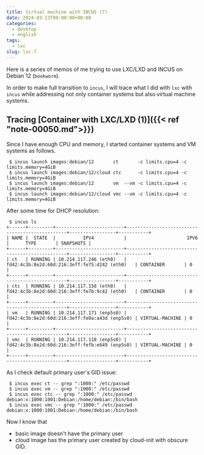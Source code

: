 ```yaml
---
title: Virtual machine with INCUS (7)
date: 2024-03-13T00:00:00+00:00
categories:
  - desktop
  - english
tags:
  - lxc
slug: lxc-7
---
```


Here is a series of memos of me trying to use LXC/LXD and INCUS on Debian 12 (`bookworm`).

In order to make full transition to `incus`, I will trace what I did with `lxc`
with `incus` while addressing not only container systems but also virtual
machine systems.

## Tracing [Container with LXC/LXD (1)]({{< ref "note-00050.md">}})

Since I have enough CPU and memory, I started container systems and VM systems
as follows.

```console
 $ incus launch images:debian/12       ct       -c limits.cpu=4 -c limits.memory=4GiB
 $ incus launch images:debian/12/cloud ctc      -c limits.cpu=4 -c limits.memory=4GiB
 $ incus launch images:debian/12       vm  --vm -c limits.cpu=4 -c limits.memory=4GiB
 $ incus launch images:debian/12/cloud vmc --vm -c limits.cpu=4 -c limits.memory=4GiB
```
After some time for DHCP resolution:

```console
 $ incus ls
+------+---------+-------------------------+------------------------------------------------+-----------------+-----------+
| NAME |  STATE  |          IPV4           |                      IPV6                      |      TYPE       | SNAPSHOTS |
+------+---------+-------------------------+------------------------------------------------+-----------------+-----------+
| ct   | RUNNING | 10.214.117.246 (eth0)   | fd42:4c3b:8e2d:60d:216:3eff:fe75:d242 (eth0)   | CONTAINER       | 0         |
+------+---------+-------------------------+------------------------------------------------+-----------------+-----------+
| ctc  | RUNNING | 10.214.117.158 (eth0)   | fd42:4c3b:8e2d:60d:216:3eff:fe7b:9c42 (eth0)   | CONTAINER       | 0         |
+------+---------+-------------------------+------------------------------------------------+-----------------+-----------+
| vm   | RUNNING | 10.214.117.171 (enp5s0) | fd42:4c3b:8e2d:60d:216:3eff:fe0a:a43d (enp5s0) | VIRTUAL-MACHINE | 0         |
+------+---------+-------------------------+------------------------------------------------+-----------------+-----------+
| vmc  | RUNNING | 10.214.117.118 (enp5s0) | fd42:4c3b:8e2d:60d:216:3eff:fefb:e649 (enp5s0) | VIRTUAL-MACHINE | 0         |
+------+---------+-------------------------+------------------------------------------------+-----------------+-----------+
```
As I check default primary user's GID issue:

```console
 $ incus exec ct -- grep ":1000:" /etc/passwd
 $ incus exec vm -- grep ":1000:" /etc/passwd
 $ incus exec ctc -- grep ":1000:" /etc/passwd
debian:x:1000:1001:Debian:/home/debian:/bin/bash
 $ incus exec vmc -- grep ":1000:" /etc/passwd
debian:x:1000:1001:Debian:/home/debian:/bin/bash
```
Now I know that

* basic image doesn't have the primary user
* cloud image has the primary user created by cloud-init with obscure GID.

<!--

## Profile `osamu` for `cloud-init`

Let's create my default profile to fix this obscure GID.

```console
 $ incus profile show default
config: {}
description: Default Incus profile
devices:
  eth0:
    name: eth0
    network: incusbr0
    type: nic
  root:
    path: /
    pool: default
    type: disk
name: default
used_by:
- /1.0/instances/ct
- /1.0/instances/vm
- /1.0/instances/ctc
- /1.0/instances/vmc
 $ vi osamu.yaml
 $ cat osamu.yaml
description: Osamu's default Incus profile
config:
  user.user-data: |
    users:
    - name: osamu
      groups: [adm, mail]
devices:
  eth0:
    name: eth0
    network: incusbr0
    type: nic
  root:
    path: /
    pool: default
    type: disk
 $ incus profile create osamu
 $ incus profile edit osamu < osamu.yaml
```

```console
 $ incus delete -f ctc vmc
 $ incus launch images:debian/12/cloud ctc -c limits.cpu=4 -c limits.memory=4GiB --profile=osamu
 $ incus launch images:debian/12/cloud vmc --vm -c limits.cpu=4 -c limits.memory=4GiB --profile=osamu
 $ incus launch images:debian/12/cloud vmc --vm -c limits.cpu=4 -c limits.memory=4GiB --profile=osamu
Launching vmc
 $ incus launch images:debian/12/cloud ctc  -c limits.cpu=4 -c limits.memory=4GiB --profile=osamu
Launching ctc


## Tracing [Container with LXC/LXD (2)]({{< ref "note-00053.md">}})






## Tracing [Container with LXC/LXD (3)]({{< ref "note-00054.md">}})



## Tracing [Container with LXC/LXD (4)]({{< ref "note-00055.md">}})



## Tracing [Container with LXC/LXD (5)]({{< ref "note-00056.md">}})


-->

<!-- vim: set sw=4 sts=4 ai si et tw=79 ft=markdown: -->

